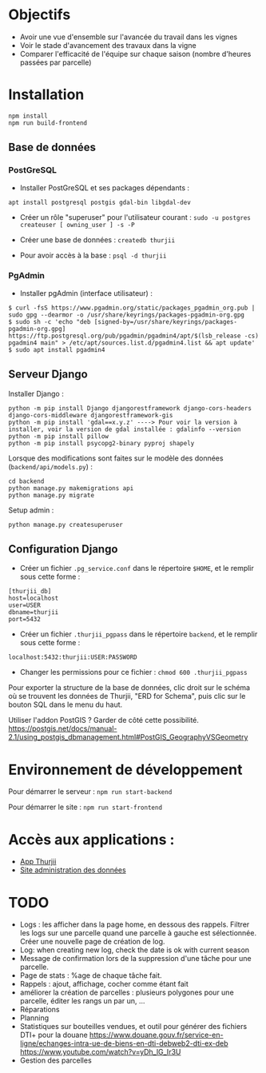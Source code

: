 # Objectifs

- Avoir une vue d'ensemble sur l'avancée du travail dans les vignes
- Voir le stade d'avancement des travaux dans la vigne
- Comparer l'efficacité de l'équipe sur chaque saison (nombre d'heures passées par parcelle)


# Installation

```
npm install
npm run build-frontend
```

## Base de données

### PostGreSQL

- Installer PostGreSQL et ses packages dépendants :
```
apt install postgresql postgis gdal-bin libgdal-dev
```

- Créer un rôle "superuser" pour l'utilisateur courant : `sudo -u postgres createuser [ owning_user ] -s -P`

- Créer une base de données : `createdb thurjii`

- Pour avoir accès à la base : `psql -d thurjii`

### PgAdmin

- Installer pgAdmin (interface utilisateur) :
```
$ curl -fsS https://www.pgadmin.org/static/packages_pgadmin_org.pub | sudo gpg --dearmor -o /usr/share/keyrings/packages-pgadmin-org.gpg
$ sudo sh -c 'echo "deb [signed-by=/usr/share/keyrings/packages-pgadmin-org.gpg] https://ftp.postgresql.org/pub/pgadmin/pgadmin4/apt/$(lsb_release -cs) pgadmin4 main" > /etc/apt/sources.list.d/pgadmin4.list && apt update'
$ sudo apt install pgadmin4
```

## Serveur Django

Installer Django :
```
python -m pip install Django djangorestframework django-cors-headers django-cors-middleware djangorestframework-gis
python -m pip install 'gdal==x.y.z' ----> Pour voir la version à installer, voir la version de gdal installée : gdalinfo --version
python -m pip install pillow
python -m pip install psycopg2-binary pyproj shapely
```

Lorsque des modifications sont faites sur le modèle des données (`backend/api/models.py`) :
```
cd backend
python manage.py makemigrations api
python manage.py migrate
```

Setup admin :
```
python manage.py createsuperuser
```

## Configuration Django

- Créer un fichier `.pg_service.conf` dans le répertoire `$HOME`, et le remplir sous cette forme :
```
[thurjii_db]
host=localhost
user=USER
dbname=thurjii
port=5432
```

- Créer un fichier `.thurjii_pgpass` dans le répertoire `backend`, et le remplir sous cette forme :
```
localhost:5432:thurjii:USER:PASSWORD
```
- Changer les permissions pour ce fichier : `chmod 600 .thurjii_pgpass`

Pour exporter la structure de la base de données, clic droit sur le schéma où se trouvent les données de Thurjii, "ERD for Schema", puis clic sur le bouton SQL dans le menu du haut.

Utiliser l'addon PostGIS ? Garder de côté cette possibilité. https://postgis.net/docs/manual-2.1/using_postgis_dbmanagement.html#PostGIS_GeographyVSGeometry

# Environnement de développement

Pour démarrer le serveur : `npm run start-backend`

Pour démarrer le site : `npm run start-frontend`

# Accès aux applications :
- [App Thurjii](http://localhost:8080)
- [Site administration des données](http://localhost:8081/admin)

# TODO
- Logs : les afficher dans la page home, en dessous des rappels. Filtrer les logs sur une parcelle quand une parcelle à gauche est sélectionnée. Créer une nouvelle page de création de log.
- Log: when creating new log, check the date is ok with current season
- Message de confirmation lors de la suppression d'une tâche pour une parcelle.
- Page de stats : %age de chaque tâche fait.
- Rappels : ajout, affichage, cocher comme étant fait
- améliorer la création de parcelles : plusieurs polygones pour une parcelle, éditer les rangs un par un, ...
- Réparations
- Planning
- Statistiques sur bouteilles vendues, et outil pour générer des fichiers DTI+ pour la douane
https://www.douane.gouv.fr/service-en-ligne/echanges-intra-ue-de-biens-en-dti-debweb2-dti-ex-deb
https://www.youtube.com/watch?v=yDh_lG_Ir3U
- Gestion des parcelles